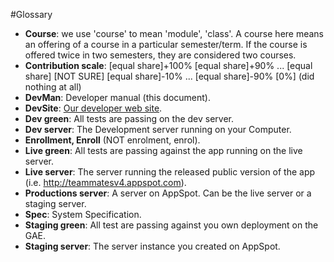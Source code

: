 #Glossary

+ **Course**: we use 'course' to mean 'module', 'class'. A course here means an offering of a course in a particular semester/term. If the course is offered twice in two semesters, they are considered two courses.
+ **Contribution scale**:
[equal share]+100%
[equal share]+90%
...
[equal share]
[NOT SURE]
[equal share]-10%
...
[equal share]-90%
[0%] (did nothing at all)
+ **DevMan**: Developer manual (this document).
+ **DevSite**: [Our developer web site](https://github.com/TEAMMATES/repo).
+ **Dev green**: All tests are passing on the dev server.
+ **Dev server**: The Development server running on your Computer.
+ **Enrollment, Enroll** (NOT enrolment, enrol).
+ **Live green**: All tests are passing against the app running on the live server.
+ **Live server**: The server running the released public version of the app (i.e. http://teammatesv4.appspot.com).
+ **Productions server**: A server on AppSpot. Can be the live server or a staging server.
+ **Spec**: System Specification.
+ **Staging green**: All test are passing against you own deployment on the GAE.
+ **Staging server**: The server instance you created on AppSpot.
